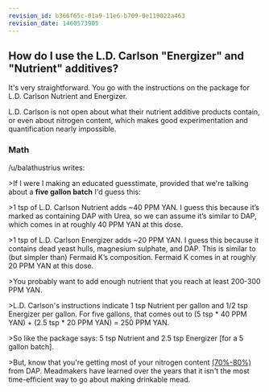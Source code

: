 ```yaml
---
revision_id: b366f65c-01a9-11e6-b709-0e119022a463
revision_date: 1460573905
---
```


## How do I use the L.D. Carlson "Energizer" and "Nutrient" additives?

It's very straightforward. You go with the instructions on the package for L.D. Carlson Nutrient and Energizer.

L.D. Carlson is not open about what their nutrient additive products contain, or even about nitrogen content, which makes good experimentation and quantification nearly impossible.

### Math

/u/balathustrius writes:

&gt;If I were I making an educated guesstimate, provided that we're talking about a **five gallon batch** I'd guess this:

&gt;1 tsp of L.D. Carlson Nutrient adds ~40 PPM YAN. I guess this because it’s marked as containing DAP with Urea, so we can assume it’s similar to DAP, which comes in at roughly 40 PPM YAN at this dose.

&gt;1 tsp of L.D. Carlson Energizer adds ~20 PPM YAN. I guess this because it contains dead yeast hulls, magnesium sulphate, and DAP. This is similar to (but simpler than) Fermaid K’s composition. Fermaid K comes in at roughly 20 PPM YAN at this dose.

&gt;You probably want to add enough nutrient that you reach at least 200-300 PPM YAN.

&gt;L.D. Carlson's instructions indicate 1 tsp Nutrient per gallon and 1/2 tsp Energizer per gallon. For five gallons, that comes out to (5 tsp * 40 PPM YAN) + (2.5 tsp * 20 PPM YAN) = 250 PPM YAN.

&gt;So like the package says: 5 tsp Nutrient and 2.5 tsp Energizer [for a 5 gallon batch].

&gt;But, know that you're getting most of your nitrogen content [(70%-80%)](http://i.imgur.com/4Lic7Tp.png) from DAP. Meadmakers have learned over the years that it isn't the most time-efficient way to go about making drinkable mead.